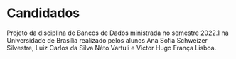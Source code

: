# Candidados
Projeto da disciplina de Bancos de Dados ministrada no semestre 2022.1 na Universidade de Brasília realizado pelos alunos Ana Sofia Schweizer Silvestre, Luiz Carlos da Silva Néto Vartuli e Victor Hugo França Lisboa.